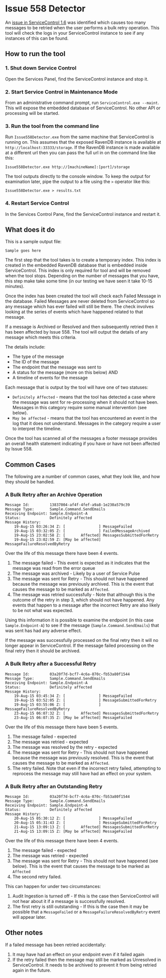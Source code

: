 # Issue 558 Detector

An [issue in ServiceControl 1.6](https://github.com/Particular/ServiceControl/pull/558) was identified which causes too many messages to be retried when the user performs a bulk retry operation. This tool will check the logs in your ServiceControl instance to see if any instances of this can be found.

## How to run the tool

### 1. Shut down Service Control
Open the Services Panel, find the ServiceControl instance and stop it. 

### 2. Start Service Control in Maintenance Mode
From an administrative command prompt, run `ServiceControl.exe --maint`. This will expose the embedded database of ServiceControl. No other API or processing will be started. 

### 3. Run the tool from the command line
Run `Issue558Detector.exe` from the same machine that ServiceControl is running on. This assumes that the exposed RavenDB instance is available at `http://localhost:33333/storage`. If the RavenDB instance is made available at a different url then you can pass the full url in on the command line like this:

    Issue558Detector.exe http://[machineName]:[port]/storage

The tool outputs directly to the console window. To keep the output for examination later, pipe the output to a file using the `>` operator like this:

    Issue558Detector.exe > results.txt

### 4. Restart Service Control
In the Services Control Pane, find the ServiceControl instance and restart it.

## What does it do
This is a sample output file:

    Sample goes here

The first step that the tool takes is to create a temporary index. This index is created in the embedded RavenDB database that is embedded inside ServiceControl. This index is only required for tool and will be removed when the tool stops. Depending on the number of messages that you have, this step make take some time (in our testing we have seen it take 10-15 minutes). 

Once the index has been created the tool will check each Failed Message in the database. Failed Messages are never deleted from ServiceControl so any message which has ever failed will still be there. The check involves looking at the series of events which have happened related to that message.

If a message is Archived or Resolved and then subsequently retried then it has been affected by Issue 558. The tool will output the details of any message which meets this criteria.

The details include:
* The type of the message
* The ID of the message
* The endpoint that the message was sent to
* A status for the message (more on this below) AND
* A timeline of events for the message

Each message that is output by the tool will have one of two statuses:
* `Definitely Affected` - means that the tool has detected a case where the message was sent for re-processing when it should not have been. Messages in this category require some manual intervention (see below).
* `May be affected` - means that the tool has encountered an event in the log that it does not understand. Messages in the category require a user to interpret the timeline.

Once the tool has scanned all of the messages a footer message provides an overall health statement indicating if you have or have not been affected by Issue 558.

## Common Cases
The following are a number of common cases, what they look like, and how they should be handled.

### A Bulk Retry after an Archive Operation

```
Message Id:         13837004-af4f-4fef-a9a8-1e230a579c39
Message Type:       Sample.Command.SendEmails
Receiving Endpoint: Sample.Endpoint-A
Status:             Definitely affected
Message History: 
	19-Aug-15 03:26:34 Z: [               ] MessageFailed
	19-Aug-15 03:32:05 Z: [               ] FailedMessageArchived
	19-Aug-15 23:02:58 Z: [       Affected] MessagesSubmittedForRetry
	19-Aug-15 23:02:59 Z: [May be affected] MessageFailureResolvedByRetry
```

Over the life of this message there have been 4 events.
1. The message failed - This event is expected as it indicates that the message was read from the error queue
2. The message was archived - Likely by a user of Service Pulse
3. The message was sent for Retry - This should not have happened because the message was previously archived. This is the event that causes the message to be marked as `Affected`.
4. The message was retried successfully - Note that although this is the outcome of the retry in step 3, which should not have happened. Any events that happen to a message after the incorrect Retry are also likely to be not what was expected.

Using this information it is possible to examine the endpoint (in this case `Sample.Endpoint-A`) to see if the message (`Sample.Command.SendEmails`) that was sent has had any adverse effect.

If the message was successfully processed on the final retry then it will no longer appear in ServiceControl. If the message failed processing on the final retry then it should be archived.

### A Bulk Retry after a Successful Retry

```
Message Id:         03a20f7d-bcf7-4c6a-870c-fb53a80f1544
Message Type:       Sample.Command.SendEmails
Receiving Endpoint: Sample.Endpoint-A
Status:             Definitely affected
Message History: 
	19-Aug-15 03:45:34 Z: [               ] MessageFailed
	19-Aug-15 03:52:05 Z: [               ] MessageSubmittedForRetry
	19-Aug-15 03:55:06 Z: [               ] MessageFailureResolvedByRetry
	23-Aug-15 06:07:32 Z: [       Affected] MessagesSubmittedForRetry
	23-Aug-15 06:07:35 Z: [May be affected] MessageFailed
```

Over the life of this message there have been 5 events.
1. The message failed - expected
2. The message was retried - expected
3. The message was resolved by the retry - expected
4. The message was sent for Retry - This should not have happened because the message was previously resolved. This is the event that causes the message to be marked as `Affected`. 
5. The retry failed. Note that even if the incorrect retry failed, attempting to reprocess the message may still have had an effect on your system.

### A Bulk Retry after an Outstanding Retry
```
Message Id:         03a20f7d-bcf7-4c6a-870c-fb53a80f1544
Message Type:       Sample.Command.SendEmails
Receiving Endpoint: Sample.Endpoint-A
Status:             Definitely affected
Message History: 
	20-Aug-15 05:30:12 Z: [               ] MessageFailed
	20-Aug-15 05:31:43 Z: [               ] MessageSubmittedForRetry
	21-Aug-15 13:09:13 Z: [       Affected] MessagesSubmittedForRetry
	21-Aug-15 13:09:15 Z: [May be affected] MessageFailed
```

Over the life of this message there have been 4 events.
1. The message failed - expected
2. The message was retried - expected
3. The message was sent for Retry - This should not have happened (see below). This is the event that causes the message to be marked as `Affected`
4. The second retry failed.

This can happen for under two circumstances:
1. Audit Ingestion is turned off - If this is the case then ServiceControl will not hear about it if a message is successfully resolved.
2. The first retry is still outstanding - If this is the case then it may be possible that a `MessageFailed` or a `MessageFailureResolvedByRetry` event will appear later. 

## Other notes
If a failed message has been retried accidentally:
1. It may have had an effect on your endpoint even if it failed again
2. If the retry failed then the message may still be marked as Unresolved in ServiceControl. It needs to be archived to prevent it from being retried again in the future. 